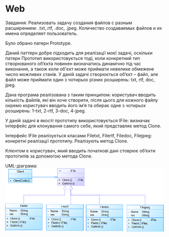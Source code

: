 # Web
Завдання: Реализовать задачу создания файлов с разным расширением: .txt,.rtf, .doc, .jpeg. Количество создаваемых файлов и их имена определяет пользователь. 

Було обрано патерн Prototype. 

Даний паттерн добре підходить для реалізації моєї задачі, оскільки патерн Прототип використовується тоді, коли конкретний тип створюваного об’єкта повинен визначатись динамічно під час виконання, а також коли об'єкт може приймати невелике обмежене число можливих станів. У даній задачі створюється об’єкт – файл, але файл може приймати один з чотирьох різних розширень: txt, rtf, doc, jpeg.

Дана програма реалізована з таким принципом: користувач вводить кількість файлів, які він хоче створити, після цього для кожного файлу окремо користувач вводить його ім’я та обирає одне з чотирьох розширень: 1-txt, 2-rtf, 3-doc, 4-jpeg.

У даній задачі в якості прототипу використовується IFile: визначає інтерфейс для клонування самого себе, який представляє метод Clone.

Інтерфейс IFile реалізується класами Filetxt, Filertf, Filedoc, Filejpeg: конкретні реалізації прототипу. Реалізують метод Clone. 

Клієнтом є користувач, який вводить початкові дані стоврює об’єкти прототипів за допомогою метода Clone.

UML-діаграма:
![alt text](https://github.com/ValerSiya/Web/blob/ValerSiya-patch-1/Diagram.png)
